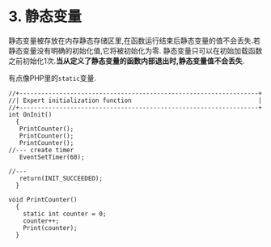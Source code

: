 # 3. 静态变量

静态变量被存放在内存静态存储区里,在函数运行结束后静态变量的值不会丢失.若静态变量没有明确的初始化值,它将被初始化为零.
静态变量只可以在初始加载函数之前初始化1次.**当从定义了静态变量的函数内部退出时,静态变量值不会丢失**.

有点像PHP里的`static`变量.

```mq4
//+------------------------------------------------------------------+
//| Expert initialization function                                   |
//+------------------------------------------------------------------+
int OnInit()
  {
   PrintCounter();
   PrintCounter();
   PrintCounter();
//--- create timer
   EventSetTimer(60);
   
//---
   return(INIT_SUCCEEDED);
  }

void PrintCounter()
  {
    static int counter = 0;
    counter++;
    Print(counter);
  }
```
